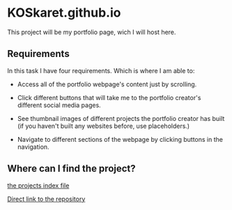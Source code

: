 # KOSkaret.github.io

This project will be my portfolio page, wich I will host here.

## Requirements

In this task I have four requirements.
Which is where I am able to:

- Access all of the portfolio webpage's content just by scrolling.

- Click different buttons that will take me to the portfolio creator's different social media pages.

- See thumbnail images of different projects the portfolio creator has built (if you haven't built any websites before, use placeholders.)

- Navigate to different sections of the webpage by clicking buttons in the navigation.


## Where can I find the project?

[the projects index file](KOSkaret.github.io)

[Direct link to the repository](https://github.com/KOSkaret/KOSkaret.github.io)

